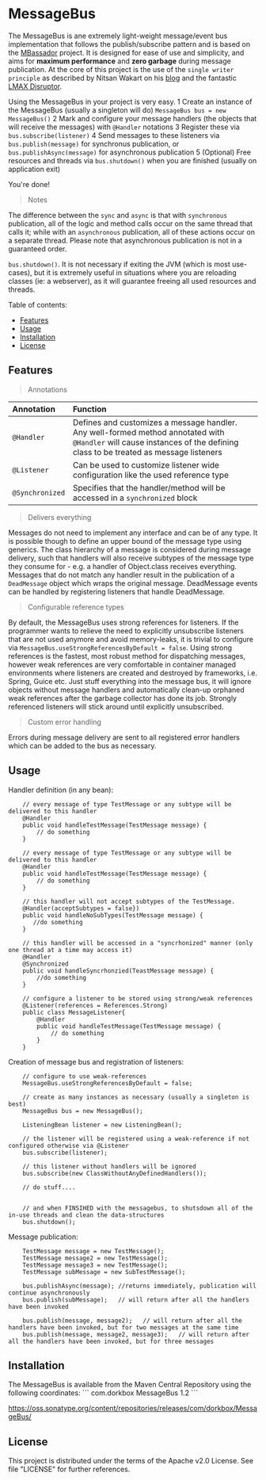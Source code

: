 MessageBus
==========

The MessageBus is ane extremely light-weight message/event bus implementation that follows the publish/subscribe pattern and is based on the [MBassador](https://github.com/bennidi/mbassador) project. It is designed for ease of use and simplicity, and aims for **maximum performance** and **zero garbage** during message publication. At the core of this project is the use of the `single writer principle` as described by Nitsan Wakart on his [blog](http://psy-lob-saw.blogspot.com/2012/12/atomiclazyset-is-performance-win-for.html) and the fantastic [LMAX Disruptor](https://github.com/LMAX-Exchange/disruptor).
  
Using the MessageBus in your project is very easy. 
  1 Create an instance of the MessageBus (usually a singleton will do) `MessageBus bus = new MessageBus()`
  2 Mark and configure your message handlers (the objects that will receive the messages) with `@Handler` notations
  3 Register these via `bus.subscribe(listener)`
  4 Send messages to these listeners via `bus.publish(message)` for synchronus publication, or `bus.publishAsync(message)` for asynchronous publication
  5 (Optional) Free resources and threads via `bus.shutdown()` when you are finished (usually on application exit)
  
  You're done! 

> Notes
  
The difference between the `sync` and `async` is that with `synchronous` publication, all of the logic and method calls occur on the same thread that calls it; while with an `asynchronous` publication, all of these actions occur on a separate thread. Please note that asynchronous publication is not in a guaranteed order.
  
  
`bus.shutdown()`. It is not necessary if exiting the JVM (which is most use-cases), but it is extremely useful in situations where you are reloading classes (ie: a webserver), as it will guarantee freeing all used resources and threads.
  
Table of contents:
+ [Features](#features)
+ [Usage](#usage)
+ [Installation](#installation)
+ [License](#license)

<h2 name="features">Features</h2>

> Annotations

|Annotation|Function|
|:-----|:-----|
|`@Handler`|Defines and customizes a message handler. Any well-formed method annotated with `@Handler` will cause instances of the defining class to be treated as message listeners|
|`@Listener`|Can be used to customize listener wide configuration like the used reference type|
|`@Synchronized`|Specifies that the handler/method will be accessed in a `synchronized` block|

> Delivers everything

Messages do not need to implement any interface and can be of any type. It is possible though to define an upper bound of the message type using generics. The class hierarchy of a message is considered during message delivery, such that handlers will also receive subtypes of the message type they consume for - e.g. a handler of Object.class receives everything. Messages that do not match any handler result in the publication of a `DeadMessage` object which wraps the original message. DeadMessage events can be handled by registering listeners that handle DeadMessage.

> Configurable reference types

By default, the MessageBus uses strong references for listeners. If the programmer wants to relieve the  need to explicitly unsubscribe listeners that are not used anymore and avoid memory-leaks, it is trivial to configure via `MessageBus.useStrongReferencesByDefault = false`. Using strong references is the fastest, most robust method for dispatching messages, however weak references are very comfortable in container managed environments where listeners are created and destroyed by frameworks, i.e. Spring, Guice etc. Just stuff everything into the message bus, it will ignore objects without message handlers and automatically clean-up orphaned weak references after the garbage collector has done its job. Strongly referenced listeners will stick around until explicitly unsubscribed.

> Custom error handling

Errors during message delivery are sent to all registered error handlers which can be added to the bus as necessary.


<h2>Usage</h2>

Handler definition (in any bean):

        // every message of type TestMessage or any subtype will be delivered to this handler
        @Handler
		public void handleTestMessage(TestMessage message) {
			// do something
		}

		// every message of type TestMessage or any subtype will be delivered to this handler
        @Handler
        public void handleTestMessage(TestMessage message) {
            // do something
        }

        // this handler will not accept subtypes of the TestMessage.
        @Handler(acceptSubtypes = false})
        public void handleNoSubTypes(TestMessage message) {
           //do something
        }

        // this handler will be accessed in a "syncrhonized" manner (only one thread at a time may access it)
        @Handler
        @Synchronized
        public void handleSyncrhonzied(TeastMessage message) {
            //do something
        }

        // configure a listener to be stored using strong/weak references
        @Listener(references = References.Strong)
        public class MessageListener{
            @Handler
            public void handleTestMessage(TestMessage message) {
                // do something
            }
        }


Creation of message bus and registration of listeners:

        // configure to use weak-references
        MessageBus.useStrongReferencesByDefault = false;

        // create as many instances as necessary (usually a singleton is best)
        MessageBus bus = new MessageBus();
        
        ListeningBean listener = new ListeningBean();
        
        // the listener will be registered using a weak-reference if not configured otherwise via @Listener
        bus.subscribe(listener);
        
        // this listener without handlers will be ignored
        bus.subscribe(new ClassWithoutAnyDefinedHandlers());
        
        // do stuff....
        
        
        // and when FINSIHED with the messagebus, to shutsdown all of the in-use threads and clean the data-structures
        bus.shutdown();
        


Message publication:

        TestMessage message = new TestMessage();
        TestMessage message2 = new TestMessage();
        TestMessage message3 = new TestMessage();
        TestMessage subMessage = new SubTestMessage();

        bus.publishAsync(message); //returns immediately, publication will continue asynchronously
        bus.publish(subMessage);   // will return after all the handlers have been invoked
        
        bus.publish(message, message2);   // will return after all the handlers have been invoked, but for two messages at the same time
        bus.publish(message, message2, message3);   // will return after all the handlers have been invoked, but for three messages 



<h2>Installation</h2>
The MessageBus is available from the Maven Central Repository using the following coordinates:
```
    <dependency>
        <groupId>com.dorkbox</groupId>
        <artifactId>MessageBus</artifactId>
        <version>1.2</version>
    </dependency>
```

https://oss.sonatype.org/content/repositories/releases/com/dorkbox/MessageBus/


<h2>License</h2>

This project is distributed under the terms of the Apache v2.0 License. See file "LICENSE" for further references.


